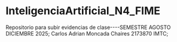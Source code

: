 # InteligenciaArtificial_N4_FIME
Repositorio para subir evidencias de clase----SEMESTRE AGOSTO DICIEMBRE 2025;
Carlos Adrian Moncada Chaires 2173870 IMTC;
